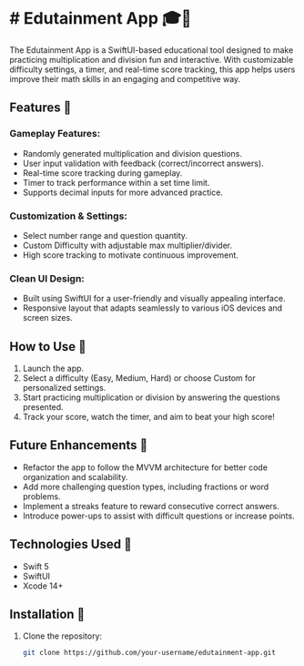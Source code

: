 # # Edutainment App 🎓📱

The Edutainment App is a SwiftUI-based educational tool designed to make practicing multiplication and division fun and interactive. With customizable difficulty settings, a timer, and real-time score tracking, this app helps users improve their math skills in an engaging and competitive way.

## Features 🌟

### Gameplay Features:
- Randomly generated multiplication and division questions.
- User input validation with feedback (correct/incorrect answers).
- Real-time score tracking during gameplay.
- Timer to track performance within a set time limit.
- Supports decimal inputs for more advanced practice.

### Customization & Settings:
- Select number range and question quantity.
- Custom Difficulty with adjustable max multiplier/divider.
- High score tracking to motivate continuous improvement.

### Clean UI Design:
- Built using SwiftUI for a user-friendly and visually appealing interface.
- Responsive layout that adapts seamlessly to various iOS devices and screen sizes.

## How to Use 📝
1. Launch the app.
2. Select a difficulty (Easy, Medium, Hard) or choose Custom for personalized settings.
3. Start practicing multiplication or division by answering the questions presented.
4. Track your score, watch the timer, and aim to beat your high score!

## Future Enhancements 🚀
- Refactor the app to follow the MVVM architecture for better code organization and scalability.
- Add more challenging question types, including fractions or word problems.
- Implement a streaks feature to reward consecutive correct answers.
- Introduce power-ups to assist with difficult questions or increase points.

## Technologies Used 🔧
- Swift 5
- SwiftUI
- Xcode 14+

## Installation 🚀
1. Clone the repository:
   ```bash
   git clone https://github.com/your-username/edutainment-app.git